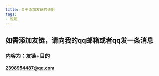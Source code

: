 ```yaml
---
title: 关于添加友链的说明
tags:
- 说明
---
```

## 如需添加友链，请向我的qq邮箱或者qq发一条消息</br>
### 内容为：友链+目的
#### 2398954487@qq.com
